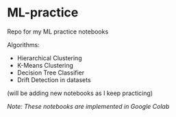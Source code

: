 # ML-practice
Repo for my ML practice notebooks

Algorithms:
- Hierarchical Clustering
- K-Means Clustering
- Decision Tree Classifier
- Drift Detection in datasets

(will be adding new notebooks as I keep practicing)

*Note: These notebooks are implemented in Google Colab*
